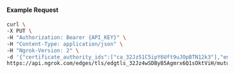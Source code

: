 <!-- Code generated for API Clients. DO NOT EDIT. -->

#### Example Request

```bash
curl \
-X PUT \
-H "Authorization: Bearer {API_KEY}" \
-H "Content-Type: application/json" \
-H "Ngrok-Version: 2" \
-d '{"certificate_authority_ids":["ca_32Jz51C5ipY6Uft9uJOpBTN12k3"],"enabled":true}' \
https://api.ngrok.com/edges/tls/edgtls_32Jz4wSDByB5Agmrx6Q1sOktViH/mutual_tls
```
